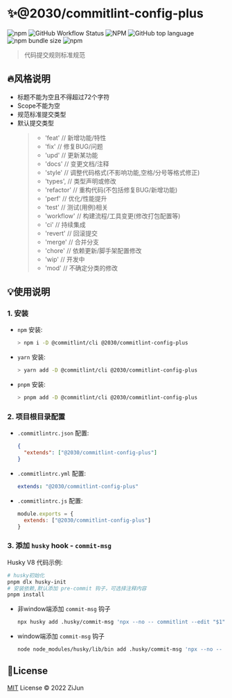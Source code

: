 # :sparkles:@2030/commitlint-config-plus

![npm](https://img.shields.io/npm/v/@2030/commitlint-config)
![GitHub Workflow Status](https://img.shields.io/github/workflow/status/Jun2030/commitlint-config/npm-publish-prod)
![NPM](https://img.shields.io/npm/l/@2030/commitlint-config)
![GitHub top language](https://img.shields.io/github/languages/top/Jun2030/commitlint-config)
![npm bundle size](https://img.shields.io/bundlephobia/min/@2030/commitlint-config)
![npm](https://img.shields.io/npm/dt/@2030/commitlint-config)

> 代码提交规则标准规范

## :fire:风格说明 

- 标题不能为空且不得超过72个字符
- Scope不能为空
- 规范标准提交类型
- 默认提交类型
  > - 'feat'     // 新增功能/特性
  > - 'fix'      // 修复BUG/问题
  > - 'upd'      // 更新某功能
  > - 'docs'     // 变更文档/注释
  > - 'style'    // 调整代码格式(不影响功能,空格/分号等格式修正)
  > - 'types',   // 类型声明或修改
  > - 'refactor' // 重构代码(不包括修复BUG/新增功能)
  > - 'perf'     // 优化/性能提升
  > - 'test'     // 测试(用例)相关
  > - 'workflow' // 构建流程/工具变更(修改打包配置等)
  > - 'ci'       // 持续集成
  > - 'revert'   // 回滚提交
  > - 'merge'    // 合并分支
  > - 'chore'    // 依赖更新/脚手架配置修改
  > - 'wip'      // 开发中
  > - 'mod'      // 不确定分类的修改

## :bulb:使用说明

### 1. 安装
- `npm` 安装:
  ```bash
  > npm i -D @commitlint/cli @2030/commitlint-config-plus
  ```
- `yarn` 安装:
  ```bash
  > yarn add -D @commitlint/cli @2030/commitlint-config-plus
  ```
- `pnpm` 安装:
  ```bash
  > pnpm add -D @commitlint/cli @2030/commitlint-config-plus
  ```

### 2. 项目根目录配置
- `.commitlintrc.json` 配置:
  ```json
  {
    "extends": ["@2030/commitlint-config-plus"]
  }
  ```
- `.commitlintrc.yml` 配置:
  ```yaml
  extends: "@2030/commitlint-config-plus"
  ```
- `.commitlintrc.js` 配置:
  ```javascript
  module.exports = {
    extends: ["@2030/commitlint-config-plus"]
  }
  ```
  

### 3. 添加 `husky` hook - `commit-msg`

Husky V8 代码示例:

```bash
# husky初始化
pnpm dlx husky-init
# 安装依赖,默认添加 pre-commit 钩子，可选择注释内容
pnpm install
```
- 非window端添加 `commit-msg` 钩子
  ```bash
  npx husky add .husky/commit-msg 'npx --no -- commitlint --edit "$1"'
  ```
- window端添加 `commit-msg` 钩子
  ```bash
  node node_modules/husky/lib/bin add .husky/commit-msg 'npx --no -- commitlint --edit "$1"'
  ```

## :key:License

[MIT](/LICENSE) License &copy; 2022 ZiJun
